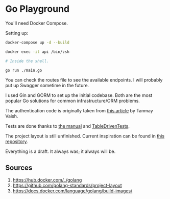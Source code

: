 # Go Playground
You'll need Docker Compose.

Setting up:
```sh
docker-compose up -d --build

docker exec -it api /bin/zsh

# Inside the shell.

go run ./main.go
```

You can check the routes file to see the available endpoints. I will probably put up Swagger sometime in the future.

I used Gin and GORM to set up the initial codebase. Both are the most popular Go solutions for common infrastructure/ORM problems.

The authentication code is originally taken from [this article](https://tanmay-vaish.hashnode.dev/how-to-implement-authentication-and-authorization-in-golang) by Tanmay Vaish.

Tests are done thanks to [the manual](https://go.dev/doc/tutorial/add-a-test) and [TableDrivenTests](https://github.com/golang/go/wiki/TableDrivenTests).

The project layout is still unfinished. Current inspiration can be found in [this repository](https://github.com/golang-standards/project-layout/tree/master).

Everything is a draft. It always was; it always will be.

## Sources
1. https://hub.docker.com/_/golang
2. https://github.com/golang-standards/project-layout
3. https://docs.docker.com/language/golang/build-images/
